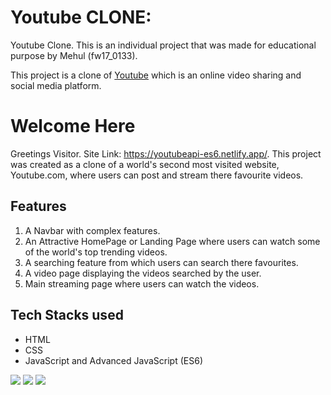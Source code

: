 # Youtube CLONE:
Youtube Clone.
This is an individual project that was made for educational purpose by Mehul (fw17_0133).

This project is a clone of [Youtube](https://www.youtube.com/) which is an online video sharing and social media platform.

# Welcome Here
Greetings Visitor. Site Link: https://youtubeapi-es6.netlify.app/.
This project was created as a clone of a world's second most visited website, Youtube.com, where users can post and stream there favourite videos. 

## Features
1. A Navbar with complex features. 
2. An Attractive HomePage or Landing Page where users can watch some of the world's top trending videos.
3. A searching feature from which users can search there favourites.
4. A video page displaying the videos searched by the user.
5. Main streaming page where users can watch the videos.

## Tech Stacks used
- HTML
- CSS
- JavaScript and Advanced JavaScript (ES6)

<p>
   <img src="https://img.icons8.com/color/64/000000/html-5.png"/>
   <img src="https://img.icons8.com/color/64/000000/css3.png" />
   <img src="https://img.icons8.com/color/64/000000/javascript.png"/>
</p>
